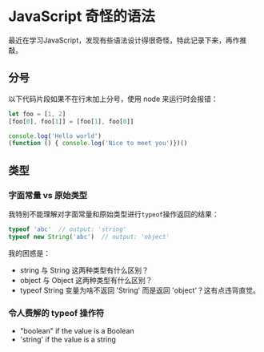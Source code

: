 # JavaScript 奇怪的语法

最近在学习JavaScript，发现有些语法设计得很奇怪，特此记录下来，再作推敲。

## 分号

以下代码片段如果不在行末加上分号，使用 node 来运行时会报错：

```javascript
let foo = [1, 2]
[foo[0], foo[1]] = [foo[1], foo[0]]
```

```javascript
console.log('Hello world')
(function () { console.log('Nice to meet you')})()
```

## 类型

### 字面常量 vs 原始类型

我特别不能理解对字面常量和原始类型进行`typeof`操作返回的结果：

```javascript
typeof 'abc'  // output: 'string'
typeof new String('abc')  // output: 'object'
```

我的困惑是：

- string 与 String 这两种类型有什么区别？
- object 与 Object 这两种类型有什么区别？
- typeof String 变量为啥不返回 'String' 而是返回 'object'？这有点违背直觉。

### 令人费解的 typeof 操作符

- "boolean" if the value is a Boolean
- 'string' if the value is a string
